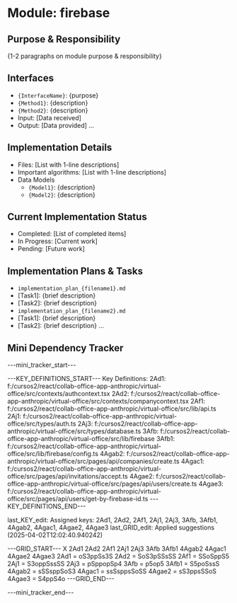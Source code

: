 # Module: firebase

## Purpose & Responsibility
{1-2 paragraphs on module purpose & responsibility}

## Interfaces
* `{InterfaceName}`: {purpose}
* `{Method1}`: {description}
* `{Method2}`: {description}
* Input: [Data received]
* Output: [Data provided]
...

## Implementation Details
* Files: [List with 1-line descriptions]
* Important algorithms: [List with 1-line descriptions]
* Data Models
    * `{Model1}`: {description}
    * `{Model2}`: {description}

## Current Implementation Status
* Completed: [List of completed items]
* In Progress: [Current work]
* Pending: [Future work]

## Implementation Plans & Tasks
* `implementation_plan_{filename1}.md`
* [Task1]: {brief description}
* [Task2]: {brief description}
* `implementation_plan_{filename2}.md`
* [Task1]: {brief description}
* [Task2]: {brief description} 
...

## Mini Dependency Tracker
---mini_tracker_start---

---KEY_DEFINITIONS_START---
Key Definitions:
2Ad1: f:/cursos2/react/collab-office-app-anthropic/virtual-office/src/contexts/authcontext.tsx
2Ad2: f:/cursos2/react/collab-office-app-anthropic/virtual-office/src/contexts/companycontext.tsx
2Af1: f:/cursos2/react/collab-office-app-anthropic/virtual-office/src/lib/api.ts
2Aj1: f:/cursos2/react/collab-office-app-anthropic/virtual-office/src/types/auth.ts
2Aj3: f:/cursos2/react/collab-office-app-anthropic/virtual-office/src/types/database.ts
3Afb: f:/cursos2/react/collab-office-app-anthropic/virtual-office/src/lib/firebase
3Afb1: f:/cursos2/react/collab-office-app-anthropic/virtual-office/src/lib/firebase/config.ts
4Agab2: f:/cursos2/react/collab-office-app-anthropic/virtual-office/src/pages/api/companies/create.ts
4Agac1: f:/cursos2/react/collab-office-app-anthropic/virtual-office/src/pages/api/invitations/accept.ts
4Agae2: f:/cursos2/react/collab-office-app-anthropic/virtual-office/src/pages/api/users/create.ts
4Agae3: f:/cursos2/react/collab-office-app-anthropic/virtual-office/src/pages/api/users/get-by-firebase-id.ts
---KEY_DEFINITIONS_END---

last_KEY_edit: Assigned keys: 2Ad1, 2Ad2, 2Af1, 2Aj1, 2Aj3, 3Afb, 3Afb1, 4Agab2, 4Agac1, 4Agae2, 4Agae3
last_GRID_edit: Applied suggestions (2025-04-02T12:02:40.940242)

---GRID_START---
X 2Ad1 2Ad2 2Af1 2Aj1 2Aj3 3Afb 3Afb1 4Agab2 4Agac1 4Agae2 4Agae3
2Ad1 = oS3ppSs3S
2Ad2 = SoS3pSSsSS
2Af1 = SSoSppS5
2Aj1 = S3oppSssSS
2Aj3 = pSppopSp4
3Afb = p5op5
3Afb1 = S5poSssS
4Agab2 = sSSsppSoS3
4Agac1 = ssSsppsSoSS
4Agae2 = sS3ppsSSoS
4Agae3 = S4ppS4o
---GRID_END---

---mini_tracker_end---
